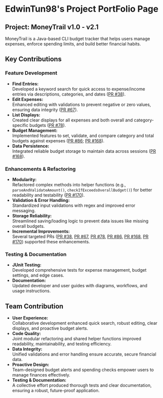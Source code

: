 # EdwinTun98's Project PortFolio Page

## Project: MoneyTrail v1.0 - v2.1
MoneyTrail is a Java-based CLI budget tracker that helps users manage expenses, enforce spending limits, and build better financial habits.

## Key Contributions

### Feature Development
- **Find Entries:**  
  Developed a keyword search for quick access to expense/income entries via descriptions, categories, and dates ([PR #38](https://github.com/AY2425S2-CS2113-W12-4/tp/pull/38)).
- **Edit Expenses:**  
  Enhanced editing with validations to prevent negative or zero values, ensuring data integrity ([PR #67](https://github.com/AY2425S2-CS2113-W12-4/tp/pull/67)).
- **List Displays:**  
  Created clear displays for all expenses and both overall and category-specific budgets ([PR #78](https://github.com/AY2425S2-CS2113-W12-4/tp/pull/78)).
- **Budget Management:**  
  Implemented features to set, validate, and compare category and total budgets against expenses ([PR #86](https://github.com/AY2425S2-CS2113-W12-4/tp/pull/86); [PR #168](https://github.com/AY2425S2-CS2113-W12-4/tp/pull/168)).
- **Data Persistence:**  
  Integrated reliable budget storage to maintain data across sessions ([PR #168](https://github.com/AY2425S2-CS2113-W12-4/tp/pull/168)).

### Enhancements & Refactoring
- **Modularity:**  
  Refactored complex methods into helper functions (e.g., `parseAndValidateAmount()`, `checkIfExceedsOverallBudget()`) for better readability and testability ([PR #170](https://github.com/AY2425S2-CS2113-W12-4/tp/pull/170)).
- **Validation & Error Handling:**  
  Standardized input validations with regex and improved error messaging.
- **Storage Reliability:**  
  Streamlined saving/loading logic to prevent data issues like missing overall budgets.
- **Incremental Improvements:**  
  Several targeted PRs ([PR #38](https://github.com/AY2425S2-CS2113-W12-4/tp/pull/38), [PR #67](https://github.com/AY2425S2-CS2113-W12-4/tp/pull/67), [PR #78](https://github.com/AY2425S2-CS2113-W12-4/tp/pull/78), [PR #86](https://github.com/AY2425S2-CS2113-W12-4/tp/pull/86), [PR #168](https://github.com/AY2425S2-CS2113-W12-4/tp/pull/168), [PR #170](https://github.com/AY2425S2-CS2113-W12-4/tp/pull/170)) supported these enhancements.

### Testing & Documentation
- **JUnit Testing:**  
  Developed comprehensive tests for expense management, budget settings, and edge cases.
- **Documentation:**  
  Updated developer and user guides with diagrams, workflows, and usage instructions.

## Team Contribution

- **User Experience:**  
  Collaborative development enhanced quick search, robust editing, clear displays, and proactive budget alerts.
- **Code Quality:**  
  Joint modular refactoring and shared helper functions improved readability, maintainability, and testing efficiency.
- **Data Integrity:**  
  Unified validations and error handling ensure accurate, secure financial data.
- **Proactive Design:**  
  Team-designed budget alerts and spending checks empower users to manage finances effectively.
- **Testing & Documentation:**  
  A collective effort produced thorough tests and clear documentation, ensuring a robust, future-proof application.

